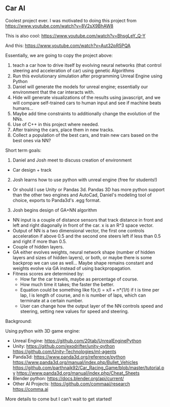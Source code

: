 ## Car AI

Coolest project ever. I was motivated to doing this project from https://www.youtube.com/watch?v=8V2sX9BhAW8

This is also cool: https://www.youtube.com/watch?v=BhsgLeY_Q-Y

And this: https://www.youtube.com/watch?v=Aut32pR5PQA

Essentially, we are going to copy the project above:
1. teach a car how to drive itself by evolving neural networks (that control steering and acceleration of car) using genetic Algorithms
2. Run this evolutionary simulation after programming Unreal Engine using Python
3. Daniel will generate the models for unreal engine; essentially our environment that the car interacts with.
4. Hide will generate visualizations of the results using javascript, and we will compare self-trained cars to human input and see if machine beats humans...
5. Maybe add time constraints to additionally change the evolution of the NNs.
6. Use of C++ in this project where needed.
7. After training the cars, place them in new tracks.
8. Collect a population of the best cars, and train new cars based on the best ones via NN?

Short term goals:
1. Daniel and Josh meet to discuss creation of environment
  * Car design + track
2. Josh learns how to use python with unreal engine (free for students!)
  * Or should I use Unity or Pandas 3d. Pandas 3D has more python support than the other two engines and AutoCad, Daniel's modeling tool of choice, exports to Panda3d's .egg format.
3. Josh begins design of GA+NN algorithm
  * NN input is a couple of distance sensors that track distance in front and left and right diagonally in front of the car. x is an R^3 space vector.
  * Output of NN is a two dimensional vector, the first one controls acceleration if above 0.5 and the second one steers left if less than 0.5 and right if more than 0.5.
  * Couple of hidden layers.
  * GA either evolves weights, neural network shape (number of hidden layers and sizes of hidden layers), or both, or maybe there is some backprop we can use as well... Maybe shape remains constant and weights evolve via GA instead of using backpropagation.
  * Fitness scores are determined by:
    * How far the car travels, maybe as percentage of course.
    * How much time it takes; the faster the better.
    * Equation could be something like f(x,t) = x/l + n*(1/t) if t is time per lap, l is length of course, and n is number of laps, which can terminate at a certain number.
    * User can change how the output layer of the NN controls speed and steering, setting new values for speed and steering.

Background:

Using python with 3D game engine:
* Unreal Engine: https://github.com/20tab/UnrealEnginePython
* Unity: https://github.com/exodrifter/unity-python https://github.com/Unity-Technologies/ml-agents
* Panda3d: https://www.panda3d.org/reference/python https://www.panda3d.org/manual/index.php/Bullet_Vehicles https://github.com/parthnaik92/Car_Racing_Game/blob/master/tutorial.py https://www.panda3d.org/manual/index.php/Cheat_Sheets 
* Blender python: https://docs.blender.org/api/current/
* Other AI Projects: https://github.com/commaai/research https://comma.ai


More details to come but I can't wait to get started!

